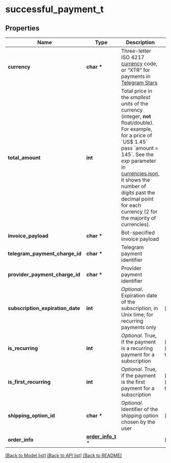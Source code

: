 # successful_payment_t

## Properties
Name | Type | Description | Notes
------------ | ------------- | ------------- | -------------
**currency** | **char \*** | Three-letter ISO 4217 [currency](https://core.telegram.org/bots/payments#supported-currencies) code, or “XTR” for payments in [Telegram Stars](https://t.me/BotNews/90) | 
**total_amount** | **int** | Total price in the *smallest units* of the currency (integer, **not** float/double). For example, for a price of &#x60;US$ 1.45&#x60; pass &#x60;amount &#x3D; 145&#x60;. See the *exp* parameter in [currencies.json](https://core.telegram.org/bots/payments/currencies.json), it shows the number of digits past the decimal point for each currency (2 for the majority of currencies). | 
**invoice_payload** | **char \*** | Bot-specified invoice payload | 
**telegram_payment_charge_id** | **char \*** | Telegram payment identifier | 
**provider_payment_charge_id** | **char \*** | Provider payment identifier | 
**subscription_expiration_date** | **int** | *Optional*. Expiration date of the subscription, in Unix time; for recurring payments only | [optional] 
**is_recurring** | **int** | *Optional*. True, if the payment is a recurring payment for a subscription | [optional] [default to true]
**is_first_recurring** | **int** | *Optional*. True, if the payment is the first payment for a subscription | [optional] [default to true]
**shipping_option_id** | **char \*** | *Optional*. Identifier of the shipping option chosen by the user | [optional] 
**order_info** | [**order_info_t**](order_info.md) \* |  | [optional] 

[[Back to Model list]](../README.md#documentation-for-models) [[Back to API list]](../README.md#documentation-for-api-endpoints) [[Back to README]](../README.md)


